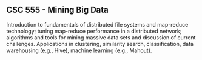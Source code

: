 ## CSC 555 - Mining Big Data

Introduction to fundamentals of distributed file systems and map-reduce technology; tuning map-reduce performance in a distributed network; algorithms and tools for mining massive data sets and discussion of current challenges. Applications in clustering, similarity search, classification, data warehousing (e.g., Hive), machine learning (e.g., Mahout).
